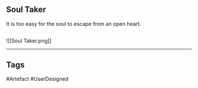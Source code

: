 ## Soul Taker
It is too easy for the soul to escape from an open heart.
## 
![[Soul Taker.png]]

---
## Tags
#Artefact
#UserDesigned 